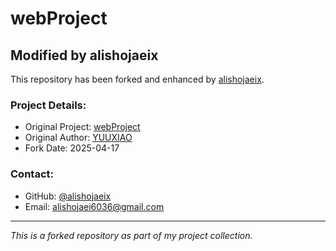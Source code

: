 # webProject

## Modified by alishojaeix

This repository has been forked and enhanced by [alishojaeix](https://github.com/alishojaeix).

### Project Details:
- Original Project: [webProject](https://github.com/YUUXIAO/webProject)
- Original Author: [YUUXIAO](https://github.com/YUUXIAO)
- Fork Date: 2025-04-17

### Contact:
- GitHub: [@alishojaeix](https://github.com/alishojaeix)
- Email: alishojaei6036@gmail.com

---
*This is a forked repository as part of my project collection.*
